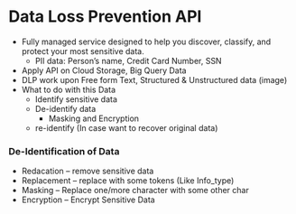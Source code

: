 # Data Loss Prevention API

- Fully managed service designed to help you discover, classify, and protect your most sensitive data.
  - PII data: Person’s name, Credit Card Number, SSN
- Apply API on Cloud Storage, Big Query Data
- DLP work upon Free form Text, Structured & Unstructured data (image)
- What to do with this Data
  - Identify sensitive data
  - De-identify data
    - Masking and Encryption
  - re-identify (In case want to recover original data)

### De-Identification of Data

- Redacation – remove sensitive data
- Replacement – replace with some tokens (Like Info_type)
- Masking – Replace one/more character with some other char
- Encryption – Encrypt Sensitive Data
